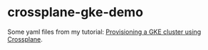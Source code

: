 # crossplane-gke-demo

Some yaml files from my tutorial: [Provisioning a GKE cluster using Crossplane](https://davidlight.io/2024-03-03-crossplane-intro).
